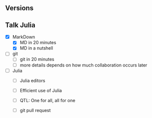 ## Versions

## Talk Julia
- [x] MarkDown
  - [x] MD in 20 minutes
  - [x] MD in a nutshell
- [ ] git
  - [ ] git in 20 minutes
  - [ ] more details depends on how much collaboration occurs later
- [ ] Julia
  - [ ] Julia editors
  - [ ] Efficient use of Julia
  - [ ] QTL: One for all, all for one
  - [ ] git pull request
  
